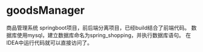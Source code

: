 # goodsManager
商品管理系统
springboot项目，前后端分离项目，已经build结合了前端代码。
数据库使用mysql，建立数据库命名为spring_shopping，并执行数据库语句。
在IDEA中运行代码就可以直接访问了。
